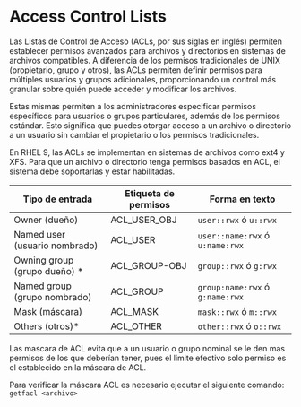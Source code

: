 # Access Control Lists

Las Listas de Control de Acceso (ACLs, por sus siglas en inglés) permiten establecer permisos avanzados para archivos y directorios en sistemas de archivos compatibles. A diferencia de los permisos tradicionales de UNIX (propietario, grupo y otros), las ACLs permiten definir permisos para múltiples usuarios y grupos adicionales, proporcionando un control más granular sobre quién puede acceder y modificar los archivos.

Estas mismas permiten a los administradores especificar permisos específicos para usuarios o grupos particulares, además de los permisos estándar. Esto significa que puedes otorgar acceso a un archivo o directorio a un usuario sin cambiar el propietario o los permisos tradicionales.

En RHEL 9, las ACLs se implementan en sistemas de archivos como ext4 y XFS. Para que un archivo o directorio tenga permisos basados en ACL, el sistema debe soportarlas y estar habilitadas.

| Tipo de entrada | Etiqueta de permisos | Forma en texto |
|----------|----------|----------|
| Owner (dueño) | ACL_USER_OBJ | `user::rwx` ó `u::rwx` |
| Named user (usuario nombrado) | ACL_USER | `user::name:rwx` ó `u:name:rwx` |
| Owning group (grupo dueño) * | ACL_GROUP-OBJ | `group::rwx` ó `g:rwx` |
|Named group (grupo nombrado) | ACL_GROUP | `group:name:rwx` ó `g:name:rwx` |
| Mask (máscara) | ACL_MASK | `mask::rwx` ó `m::rwx` |
| Others (otros)* | ACL_OTHER | `other::rwx` ó `o::rwx` |

Las mascara de ACL evita que a un usuario o grupo nominal se le den mas permisos de los que deberían tener, pues el limite efectivo solo permiso es el establecido en la máscara de ACL.

Para verificar la máscara ACL es necesario ejecutar el siguiente comando:
`getfacl <archivo>`